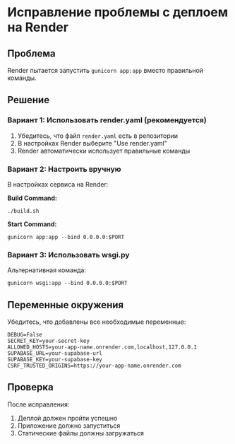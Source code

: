 # Исправление проблемы с деплоем на Render

## Проблема
Render пытается запустить `gunicorn app:app` вместо правильной команды.

## Решение

### Вариант 1: Использовать render.yaml (рекомендуется)
1. Убедитесь, что файл `render.yaml` есть в репозитории
2. В настройках Render выберите "Use render.yaml"
3. Render автоматически использует правильные команды

### Вариант 2: Настроить вручную
В настройках сервиса на Render:

**Build Command:**
```
./build.sh
```

**Start Command:**
```
gunicorn app:app --bind 0.0.0.0:$PORT
```

### Вариант 3: Использовать wsgi.py
Альтернативная команда:
```
gunicorn wsgi:app --bind 0.0.0.0:$PORT
```

## Переменные окружения
Убедитесь, что добавлены все необходимые переменные:

```
DEBUG=False
SECRET_KEY=your-secret-key
ALLOWED_HOSTS=your-app-name.onrender.com,localhost,127.0.0.1
SUPABASE_URL=your-supabase-url
SUPABASE_KEY=your-supabase-key
CSRF_TRUSTED_ORIGINS=https://your-app-name.onrender.com
```

## Проверка
После исправления:
1. Деплой должен пройти успешно
2. Приложение должно запуститься
3. Статические файлы должны загружаться 